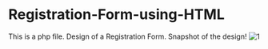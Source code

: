 # Registration-Form-using-HTML
This is a php file. Design of a Registration Form. 
Snapshot of the design!
![1](https://user-images.githubusercontent.com/59291312/120061886-e4adb880-c07c-11eb-97bc-db6fee2b50c0.JPG)

